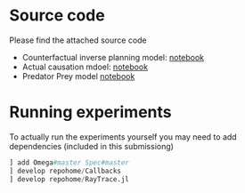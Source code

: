 # Source code

Please find the attached source code

- Counterfactual inverse planning model: [notebook](https://github.com/uaianonsubmit/causalsource/blob/master/IslandDispute/src/IslandDispute.ipynb)
- Actual causation mdoel: [notebook](https://github.com/uaianonsubmit/causalsource/blob/master/CanSeeInvRaytrace/src/CanSeeInvRaytrace.ipynb)
- Predator Prey model [notebook](https://github.com/uaianonsubmit/causalsource/blob/master/WolvesAndRabbits/src/WolvesAndRabbits.ipynb)

# Running experiments

To actually run the experiments yourself you may need to add dependencies (included in this submissiong)

```julia
] add Omega#master Spec#master
] develop repohome/Callbacks
] develop repohome/RayTrace.jl
```